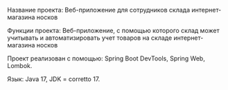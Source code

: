 Название проекта: Веб-приложение для сотрудников склада интернет-магазина носков

Функции проекта: Веб-приложение, с помощью которого склад может учитывать и автоматизировать учет товаров на складе интернет-магазина носков

Проект реализован с помощью: Spring Boot DevTools, Spring Web, Lombok.

Язык: Java 17, JDK = corretto 17.